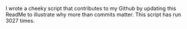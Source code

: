 I wrote a cheeky script that contributes to my Github by updating this ReadMe to illustrate why more than commits matter. This script has run 3027 times.